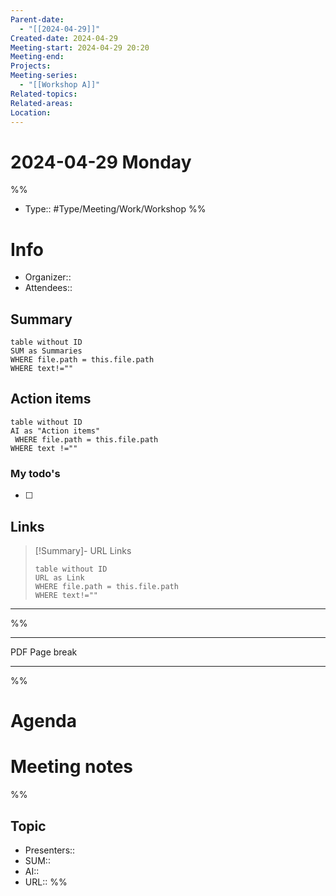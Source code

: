 ```yaml
---
Parent-date:
  - "[[2024-04-29]]"
Created-date: 2024-04-29
Meeting-start: 2024-04-29 20:20
Meeting-end: 
Projects: 
Meeting-series:
  - "[[Workshop A]]"
Related-topics: 
Related-areas: 
Location:
---
```

# 2024-04-29 Monday
%%
- Type:: #Type/Meeting/Work/Workshop
%%
# Info
- Organizer::
- Attendees::
## Summary
 ```dataview
table without ID
SUM as Summaries
WHERE file.path = this.file.path
WHERE text!=""
```
## Action items
```dataview
table without ID
AI as "Action items"
 WHERE file.path = this.file.path
WHERE text !=""
```
### My todo's
- [ ] 
## Links
> [!Summary]- URL Links
> ```dataview
> table without ID
> URL as Link
> WHERE file.path = this.file.path
> WHERE text!=""
> ```
___

%%
___
PDF Page break
___
%%
<div style="page-break-after: always;"></div>


# Agenda

# Meeting notes
%%
## Topic
- Presenters:: 
- SUM::
- AI::
- URL::
%%
